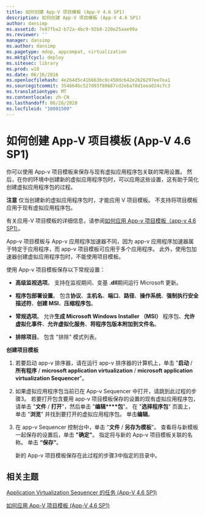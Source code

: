 ```yaml
---
title: 如何创建 App-V 项目模板 (App-V 4.6 SP1)
description: 如何创建 App-V 项目模板 (App-V 4.6 SP1)
author: dansimp
ms.assetid: 7e87fba2-b72a-4bc9-92b8-220e25aae99a
ms.reviewer: ''
manager: dansimp
ms.author: dansimp
ms.pagetype: mdop, appcompat, virtualization
ms.mktglfcycl: deploy
ms.sitesec: library
ms.prod: w10
ms.date: 06/16/2016
ms.openlocfilehash: 4e264d5c41b663bc9c450dc642e2b26297ee7ea1
ms.sourcegitcommit: 354664bc527d93f80687cd2eba70d1eea024c7c3
ms.translationtype: MT
ms.contentlocale: zh-CN
ms.lasthandoff: 06/26/2020
ms.locfileid: "10801500"
---
```

# 如何创建 App-V 项目模板 (App-V 4.6 SP1)


你可以使用 App-v 项目模板来保存与现有虚拟应用程序包关联的常用设置。 然后，在你的环境中创建新的虚拟应用程序包时，可以应用这些设置，这有助于简化创建虚拟应用程序包的过程。

**注意** 仅当创建新的虚拟应用程序包时，才能应用 V 项目模板。 不支持将项目模板应用于现有虚拟应用程序包。

 

有关应用-V 项目模板的详细信息，请参阅[如何应用 App-v 项目模板（app-v 4.6 SP1）](how-to-apply-an-app-v-project-template--app-v-46-sp1-.md)。

App-v 项目模板与 App-v 应用程序加速器不同，因为 app-v 应用程序加速器属于特定于应用程序，而 app-v 项目模板可应用于多个应用程序。 此外，使用包加速器创建虚拟应用程序包时，不能使用项目模板。

使用 App-v 项目模板保存以下常规设置：

-   **高级监视选项**。 支持在监视期间、变基 **.dll**期间运行 Microsoft 更新。

-   **程序包部署设置**。 包含**协议**、**主机名**、**端口**、**路径**、**操作系统**、**强制执行安全描述符**、**创建 MSI**、**压缩程序包**。

-   **常规选项**。 允许**生成 Microsoft Windows Installer （MSI）** 程序包、**允许虚拟化事件**、**允许虚拟化服务**、**将程序包版本附加到文件名**。

-   **排除项目**。 包含 "排除" 模式列表。

**创建项目模板**

1.  若要启动 app-v 排序器，请在运行 app-v 排序器的计算机上，单击 "**启动**  /  **所有程序**  /  **microsoft application virtualization**  /  **microsoft application virtualization Sequencer**"。

2.  如果虚拟应用程序包当前已在 App-v Sequencer 中打开，请跳到此过程的步骤3。 若要打开包含要用 app-v 项目模板保存的设置的现有虚拟应用程序包，请单击 "**文件**  /  **打开**"，然后单击 "**编辑****包**"。 在 "**选择程序包**" 页面上，单击 "**浏览**" 并找到要打开的虚拟应用程序包。 单击**编辑**。

3.  在 app-v Sequencer 控制台中，单击 "**文件**  /  **另存为模板**"。 查看将与新模板一起保存的设置后，单击 **"确定"**。 指定将与新的 App-v 项目模板关联的名称。 单击 **“保存”**。

    新的 App-v 项目模板保存在此过程的步骤3中指定的目录中。

## 相关主题


[Application Virtualization Sequencer 的任务 (App-V 4.6 SP1)](tasks-for-the-application-virtualization-sequencer--app-v-46-sp1-.md)

[如何应用 App-V 项目模板 (App-V 4.6 SP1)](how-to-apply-an-app-v-project-template--app-v-46-sp1-.md)

 

 





